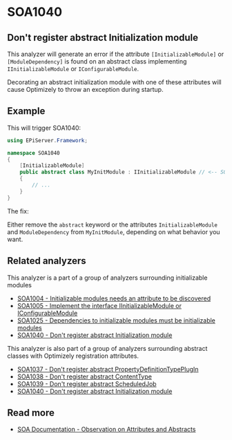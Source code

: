 # SOA1040

## Don't register abstract Initialization module

This analyzer will generate an error if the attribute
`[InitializableModule]` or `[ModuleDependency]` is found on an abstract class
implementing `IInitializableModule` or `IConfigurableModule`.

Decorating an abstract initialization module with one of these attributes will
cause Optimizely to throw an exception during startup.

## Example

This will trigger SOA1040:
```C#
using EPiServer.Framework;

namespace SOA1040
{
    [InitializableModule]
    public abstract class MyInitModule : IInitializableModule // <-- SOA1040
    {
        // ...
    }
}
```

The fix:

Either remove the `abstract` keyword or the attributes
`InitializableModule` and `ModuleDependency` from `MyInitModule`,
depending on what behavior you want.

## Related analyzers

This analyzer is a part of a group of analyzers surrounding
initializable modules

- [SOA1004 - Initializable modules needs an attribute to be discovered](https://github.com/Stekeblad/stekeblad.optimizely.analyzers/blob/master/doc/Analyzers/SOA1004.md)
- [SOA1005 - Implement the interface IInitializableModule or IConfigurableModule](https://github.com/Stekeblad/stekeblad.optimizely.analyzers/blob/master/doc/Analyzers/SOA1005.md)
- [SOA1025 - Dependencies to initializable modules must be initializable modules](https://github.com/Stekeblad/stekeblad.optimizely.analyzers/blob/master/doc/Analyzers/SOA1025.md)
- [SOA1040 - Don't register abstract Initialization module](https://github.com/Stekeblad/stekeblad.optimizely.analyzers/blob/master/doc/Analyzers/SOA1040.md)

This analyzer is also part of a group of analyzers surrounding abstract
classes with Optimizely registration attributes.

- [SOA1037 - Don't register abstract PropertyDefinitionTypePlugIn](https://github.com/Stekeblad/stekeblad.optimizely.analyzers/blob/master/doc/Analyzers/SOA1037.md)
- [SOA1038 - Don't register abstract ContentType](https://github.com/Stekeblad/stekeblad.optimizely.analyzers/blob/master/doc/Analyzers/SOA1038.md)
- [SOA1039 - Don't register abstract ScheduledJob](https://github.com/Stekeblad/stekeblad.optimizely.analyzers/blob/master/doc/Analyzers/SOA1039.md)
- [SOA1040 - Don't register abstract Initialization module](https://github.com/Stekeblad/stekeblad.optimizely.analyzers/blob/master/doc/Analyzers/SOA1040.md)

## Read more

- [SOA Documentation - Observation on Attributes and Abstracts](https://github.com/Stekeblad/stekeblad.optimizely.analyzers/blob/master/doc/Other/Observation%20on%20attributes%20and%20abstracts.md)